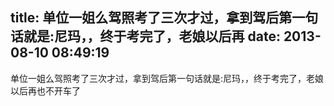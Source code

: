 title: 单位一姐么驾照考了三次才过，拿到驾后第一句话就是:尼玛，，终于考完了，老娘以后再
date: 2013-08-10 08:49:19
---

单位一姐么驾照考了三次才过，拿到驾后第一句话就是:尼玛，，终于考完了，老娘以后再也不开车了